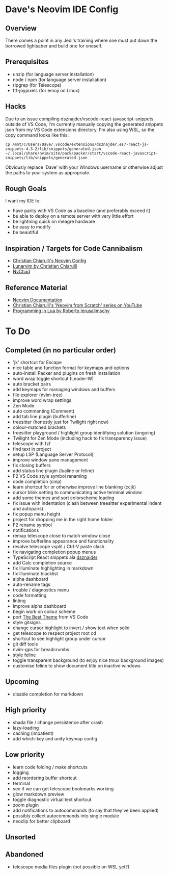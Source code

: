 # Dave's Neovim IDE Config

## Overview
There comes a point in any Jedi's training where one must put down the borrowed lightsaber and build one for oneself.

## Prerequisites
- unzip (for language server installation)
- node / npm (for language server installation)
- ripgrep (for Telescope)
- ttf-joypixels (for emoji on Linux)

## Hacks
Due to an issue compiling dsznajder/vscode-react-javascript-snippets outside of VS Code, I'm currently manually copying the generated snippets json from my VS Code extensions directory. I'm also using WSL, so the copy command looks like this:

`cp /mnt/c/Users/Dave/.vscode/extensions/dsznajder.es7-react-js-snippets-4.3.2/lib/snippets/generated.json ~/.local/share/nvim/site/pack/packer/start/vscode-react-javascript-snippets/lib/snippets/generated.json`

Obviously replace 'Dave' with your Windows username or otherwise adjust the paths to your system as appropriate.

## Rough Goals
I want my IDE to:

- have parity with VS Code as a baseline (and preferably exceed it)
- be able to deploy on a remote server with very little effort
- be lightning quick on meagre hardware
- be easy to modify
- be beautiful

## Inspiration / Targets for Code Cannibalism
- [Christian Chiarulli's Neovim Config](https://github.com/ChristianChiarulli/nvim)
- [Lunarvim by Christian Chiarulli](https://github.com/LunarVim/LunarVim)
- [NvChad](https://github.com/NvChad/NvChad)

## Reference Material
- [Neovim Documentation](https://neovim.io/doc/user/)
- [Christian Chiarulli's 'Neovim from Scratch' series on YouTube](https://youtube.com/playlist?list=PLhoH5vyxr6Qq41NFL4GvhFp-WLd5xzIzZ)
- [Programming in Lua by Roberto Ierusalimschy](https://www.lua.org/pil/contents.html)

# To Do

## Completed (in no particular order)
- 'jk' shortcut for Escape
- nice table and function format for keymaps and options
- auto-install Packer and plugins on fresh installation
- word wrap toggle shortcut (Leader-W)
- auto bracket pairs
- add keymaps for managing windows and buffers
- file explorer (nvim-tree)
- improve word wrap settings
- Zen Mode
- auto commenting (Comment)
- add tab line plugin (bufferline)
- treesitter (honestly just for Twilight right now)
- colour-matched brackets
- treesitter playground / highlight group identifying solution (ongoing)
- Twilight for Zen Mode (including hack to fix transparency issue)
- telescope with fzf
- find text in project
- setup LSP (Language Server Protocol)
- improve window pane management
- fix closing buffers
- add status line plugin (lualine or feline)
- F2 VS Code style symbol renaming
- code completion (cmp)
- learn shortcut for or otherwise improve line blanking (ccjk)
- cursor blink setting to communicating active terminal window 
- add some themes and sort colorscheme loading
- fix issue with indentation (clash between treesitter experimental indent and autopairs)
- fix popup menu height
- project for dropping me in the right home folder
- F2 rename symbol
- notifications
- remap telescope close to match window close
- improve bufferline appearance and functionality
- resolve telescope vsplit / Ctrl-V paste clash
- fix navigating completion popup menus
- TypeScript React snippets ala [dsznajder](https://marketplace.visualstudio.com/items?itemName=dsznajder.es7-react-js-snippets)
- add Calc completion source
- fix Illuminate highlighting in markdown
- fix Illuminate blacklist
- alpha dashboard
- auto-rename tags
- trouble / diagnostics menu
- code formatting
- linting
- improve alpha dashboard
- begin work on colour scheme
- port [The Best Theme](https://github.com/jankohlbach/the-best-theme) from VS Code
- style gitsigns
- change cursor highlight to invert / show text when solid
- get telescope to respect project root cd
- shortcut to see highlight group under cursor
- git diff tools
- nvim-gps for breadcrumbs
- style feline
- toggle transparent background (to enjoy nice tmux background images)
- customise feline to show document title on inactive windows

## Upcoming
- disable completion for markdown

## High priority
- shada file / change persistence after crash
- lazy-loading
- caching (impatient)
- add which-key and unify keymap config

## Low priority
- learn code folding / make shortcuts
- logging
- add reordering buffer shortcut
- terminal
- see if we can get telescope bookmarks working
- glow markdown preview
- toggle diagnostic virtual text shortcut
- zoom plugin
- add notifications to autocommands (to say that they've been applied)
- possibly collect autocommands into single module
- neoclip for better clipboard

## Unsorted

## Abandoned
- telescope media files plugin (not possible on WSL yet?)
